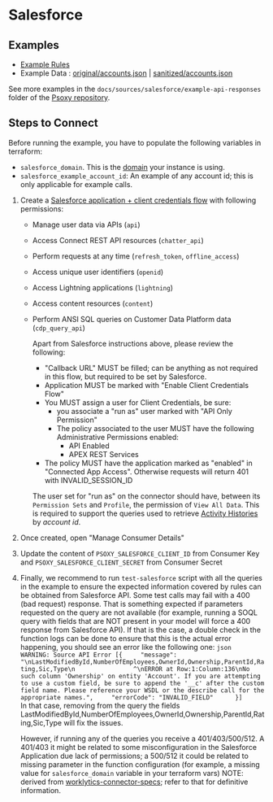 # Salesforce

## Examples

- [Example Rules](salesforce.yaml)
- Example Data : [original/accounts.json](example-api-responses/original/accounts.json) |
  [sanitized/accounts.json](example-api-responses/sanitized/accounts.json)

See more examples in the `docs/sources/salesforce/example-api-responses` folder
of the [Psoxy repository](https://github.com/Worklytics/psoxy).

## Steps to Connect

Before running the example, you have to populate the following variables in terraform:

- `salesforce_domain`. This is the
  [domain](https://help.salesforce.com/s/articleView?id=sf.faq_domain_name_what.htm&type=5) your
  instance is using.
- `salesforce_example_account_id`: An example of any account id; this is only applicable for example
  calls.

1. Create a
   [Salesforce application + client credentials flow](https://help.salesforce.com/s/articleView?language=en_US&id=sf.remoteaccess_oauth_client_credentials_flow.htm&type=5)
   with following permissions:

   - Manage user data via APIs (`api`)
   - Access Connect REST API resources (`chatter_api`)
   - Perform requests at any time (`refresh_token`, `offline_access`)
   - Access unique user identifiers (`openid`)
   - Access Lightning applications (`lightning`)
   - Access content resources (`content`)
   - Perform ANSI SQL queries on Customer Data Platform data (`cdp_query_api`)

     Apart from Salesforce instructions above, please review the following:

     - "Callback URL" MUST be filled; can be anything as not required in this flow, but required to
       be set by Salesforce.
     - Application MUST be marked with "Enable Client Credentials Flow"
     - You MUST assign a user for Client Credentials, be sure:
       - you associate a "run as" user marked with "API Only Permission"
       - The policy associated to the user MUST have the following Administrative Permissions
         enabled:
         - API Enabled
         - APEX REST Services
     - The policy MUST have the application marked as "enabled" in "Connected App Access". Otherwise
       requests will return 401 with INVALID_SESSION_ID

     The user set for "run as" on the connector should have, between its `Permission Sets` and
     `Profile`, the permission of `View All Data`. This is required to support the queries used to
     retrieve
     [Activity Histories](https://developer.salesforce.com/docs/atlas.en-us.object_reference.meta/object_reference/sforce_api_objects_activityhistory.htm)
     by _account id_.

2. Once created, open "Manage Consumer Details"
3. Update the content of `PSOXY_SALESFORCE_CLIENT_ID` from Consumer Key and
   `PSOXY_SALESFORCE_CLIENT_SECRET` from Consumer Secret
4. Finally, we recommend to run `test-salesforce` script with all the queries in the example to
   ensure the expected information covered by rules can be obtained from Salesforce API. Some test
   calls may fail with a 400 (bad request) response. That is something expected if parameters
   requested on the query are not available (for example, running a SOQL query with fields that are
   NOT present in your model will force a 400 response from Salesforce API). If that is the case, a
   double check in the function logs can be done to ensure that this is the actual error happening,
   you should see an error like the following one:
   `json      WARNING: Source API Error [{     "message": "\nLastModifiedById,NumberOfEmployees,OwnerId,Ownership,ParentId,Rating,Sic,Type\n                ^\nERROR at Row:1:Column:136\nNo such column 'Ownership' on entity 'Account'. If you are attempting to use a custom field, be sure to append the '__c' after the custom field name. Please reference your WSDL or the describe call for the appropriate names.",     "errorCode": "INVALID_FIELD"      }]      `
   In that case, removing from the query the fields
   LastModifiedById,NumberOfEmployees,OwnerId,Ownership,ParentId,Rating,Sic,Type will fix the
   issues.

   However, if running any of the queries you receive a 401/403/500/512. A 401/403 it might be
   related to some misconfiguration in the Salesforce Application due lack of permissions; a 500/512
   it could be related to missing parameter in the function configuration (for example, a missing
   value for `salesforce_domain` variable in your terraform vars) NOTE: derived from
   [worklytics-connector-specs](../../../infra/modules/worklytics-connector-specs/main.tf); refer to
   that for definitive information.
